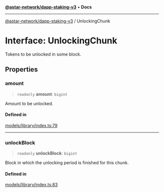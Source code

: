 [**@astar-network/dapp-staking-v3**](../README.md) • **Docs**

***

[@astar-network/dapp-staking-v3](../globals.md) / UnlockingChunk

# Interface: UnlockingChunk

Tokens to be unlocked in some block.

## Properties

### amount

> `readonly` **amount**: `bigint`

Amount to be unlocked.

#### Defined in

[models/library/index.ts:79](https://github.com/AstarNetwork/dapp-staking/blob/0eeb0e659e92439d12d988aa8e04d80fa51d55f9/packages/astar-dapp-staking-v3/src/models/library/index.ts#L79)

***

### unlockBlock

> `readonly` **unlockBlock**: `bigint`

Block in which the unlocking period is finished for this chunk.

#### Defined in

[models/library/index.ts:83](https://github.com/AstarNetwork/dapp-staking/blob/0eeb0e659e92439d12d988aa8e04d80fa51d55f9/packages/astar-dapp-staking-v3/src/models/library/index.ts#L83)
